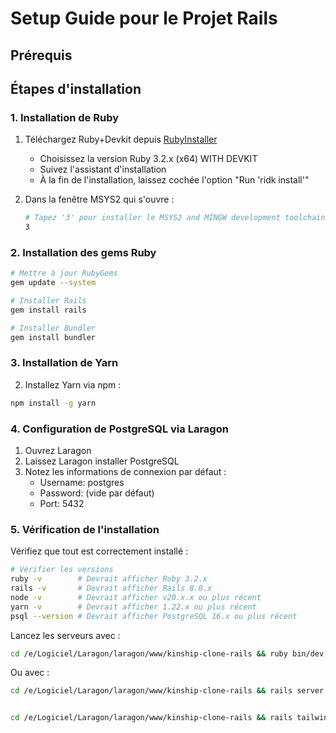 # Setup Guide pour le Projet Rails

## Prérequis


## Étapes d'installation

### 1. Installation de Ruby

1. Téléchargez Ruby+Devkit depuis [RubyInstaller](https://rubyinstaller.org/downloads/)
   - Choisissez la version Ruby 3.2.x (x64) WITH DEVKIT
   - Suivez l'assistant d'installation
   - À la fin de l'installation, laissez cochée l'option "Run 'ridk install'"

2. Dans la fenêtre MSYS2 qui s'ouvre :
   ```bash
   # Tapez '3' pour installer le MSYS2 and MINGW development toolchain
   3
   ```

### 2. Installation des gems Ruby

```bash
# Mettre à jour RubyGems
gem update --system

# Installer Rails
gem install rails

# Installer Bundler
gem install bundler
```

### 3. Installation de Yarn


2. Installez Yarn via npm :
```bash
npm install -g yarn
```

### 4. Configuration de PostgreSQL via Laragon

1. Ouvrez Laragon
3. Laissez Laragon installer PostgreSQL
4. Notez les informations de connexion par défaut :
   - Username: postgres
   - Password: (vide par défaut)
   - Port: 5432

### 5. Vérification de l'installation

Vérifiez que tout est correctement installé :

```bash
# Vérifier les versions
ruby -v        # Devrait afficher Ruby 3.2.x
rails -v       # Devrait afficher Rails 8.0.x
node -v        # Devrait afficher v20.x.x ou plus récent
yarn -v        # Devrait afficher 1.22.x ou plus récent
psql --version # Devrait afficher PostgreSQL 16.x ou plus récent
```

Lancez les serveurs avec : 

```bash
cd /e/Logiciel/Laragon/laragon/www/kinship-clone-rails && ruby bin/dev
```

Ou avec : 

```bash
cd /e/Logiciel/Laragon/laragon/www/kinship-clone-rails && rails server


cd /e/Logiciel/Laragon/laragon/www/kinship-clone-rails && rails tailwindcss:watch
```
